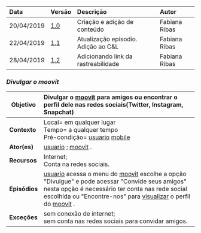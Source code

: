 |Data|Versão|Descrição|Autor|
|:---|:---|:---|:---|
|20/04/2019|[1.0](https://github.com/Andre-Eduardo/2019.1-Requisitos-Moovit/tree/master/cenarios/versao%20cenarios%201.0)|Criação e adição de conteúdo|Fabiana Ribas|
|22/04/2019|[1.1](https://github.com/Andre-Eduardo/2019.1-Requisitos-Moovit/tree/master/cenarios/versao%20cenarios%201.1)|Atualização episodio. Adição ao C&L|Fabiana Ribas|
|28/04/2019|[1.2](https://github.com/Andre-Eduardo/2019.1-Requisitos-Moovit/tree/master/cenarios/versao%20cenarios%201.2)|Adicionando link da rastreabilidade|Fabiana Ribas|


### ***<a name="Divulgar O Moovit">Divulgar o moovit</a>***

|**Objetivo**|Divulgar o [moovit](https://github.com/Andre-Eduardo/2019.1-Requisitos-Moovit/wiki/L38---moovit) para amigos ou encontrar o perfil dele nas redes sociais(Twitter, Instagram, Snapchat) |
|--|:--|
|**Contexto**|Local= em qualquer lugar<br>Tempo= a qualquer tempo<br>Pré-condição= [usuario](https://github.com/Andre-Eduardo/2019.1-Requisitos-Moovit/wiki/L65-Usu%C3%A1rio) [mobile](https://github.com/Andre-Eduardo/2019.1-Requisitos-Moovit/wiki/L03---aplica%C3%A7ao-mobile) |
|**Ator(es)**|[usuario](https://github.com/Andre-Eduardo/2019.1-Requisitos-Moovit/wiki/L65-Usu%C3%A1rio) ; [moovit](https://github.com/Andre-Eduardo/2019.1-Requisitos-Moovit/wiki/L38---moovit) . |
|**Recursos**|Internet;<br>Conta na redes sociais.|
|**Episódios**|[usuario](https://github.com/Andre-Eduardo/2019.1-Requisitos-Moovit/wiki/L65-Usu%C3%A1rio) acessa o menu do [moovit](https://github.com/Andre-Eduardo/2019.1-Requisitos-Moovit/wiki/L38---moovit) escolhe a opção "Divulgue" e pode acessar "Convide seus amigos" nesta opção é necessário ter conta nas rede social escolhida ou "Encontre-nos" para [visualizar](https://github.com/Andre-Eduardo/2019.1-Requisitos-Moovit/wiki/C22-visualizar) o perfil do [moovit](https://github.com/Andre-Eduardo/2019.1-Requisitos-Moovit/wiki/L38---moovit) . |
|**Exceções**|sem conexão de internet;<br>sem conta nas redes sociais para convidar amigos.|
<br><br>